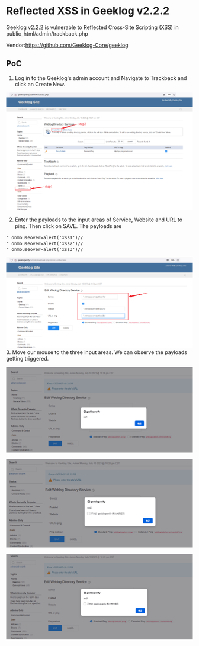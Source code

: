 # Reflected XSS in Geeklog v2.2.2
Geeklog v2.2.2 is vulnerable to Reflected Cross-Site Scripting (XSS) in public_html/admin/trackback.php

Vendor:https://github.com/Geeklog-Core/geeklog

## PoC
1. Log in to the Geeklog's admin account and Navigate to Trackback and click an Create New.

![traceback](https://github.com/CrownZTX/vulnerabilities/blob/main/geeklog/images/geeklog_traceback.png)

2. Enter the payloads to the input areas of Service, Website and URL to ping. Then click on SAVE. The payloads are
~~~
" onmouseover=alert('xss1')//
" onmouseover=alert('xss2')//
" onmouseover=alert('xss3')//
~~~

![editservice_inject](https://github.com/CrownZTX/vulnerabilities/blob/main/geeklog/images/geeklog_editservice_inject.png)
3. Move our mouse to the three input areas. We can observe the payloads getting triggered.

![eeklog_es_rf1](https://github.com/CrownZTX/vulnerabilities/blob/main/geeklog/images/geeklog_es_rf1.png)

![eeklog_es_rf2](https://github.com/CrownZTX/vulnerabilities/blob/main/geeklog/images/geeklog_es_rf2.png)

![eeklog_es_rf3](https://github.com/CrownZTX/vulnerabilities/blob/main/geeklog/images/geeklog_es_rf3.png)
